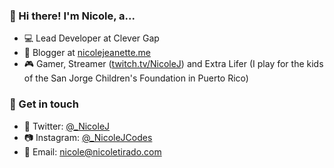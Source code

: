### 👋 Hi there! I'm Nicole, a...

* 💻 Lead Developer at Clever Gap
* 📝 Blogger at [nicolejeanette.me](https://nicolejeanette.me)
* 🎮 Gamer, Streamer ([twitch.tv/NicoleJ](https://twitch.tv/NicoleJ)) and Extra Lifer (I play for the kids of the San Jorge Children's Foundation in Puerto Rico)

### 💌 Get in touch

* 🐤 Twitter: [@_NicoleJ](https://twitter.com/_NicoleJ)
* 📷 Instagram: [@_NicoleJCodes](https://instagram.com/NicoleJCodes)
* 📩 Email: [nicole@nicoletirado.com](mailto:nicole@nicoletirado.com)

<!--
**nicolejeanette/nicolejeanette** is a ✨ _special_ ✨ repository because its `README.md` (this file) appears on your GitHub profile.

Here are some ideas to get you started:

- 🔭 I’m currently working on ...
- 🌱 I’m currently learning ...
- 👯 I’m looking to collaborate on ...
- 🤔 I’m looking for help with ...
- 💬 Ask me about ...
- 📫 How to reach me: ...
- 😄 Pronouns: ...
- ⚡ Fun fact: ...
-->
